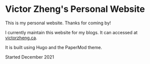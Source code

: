 # Victor Zheng's Personal Website


This is my personal website. Thanks for coming by! 

I currently maintain this website for my blogs. It can accessed at [victorzheng.ca](https://victorzheng.ca).

It is built using Hugo and the PaperMod theme.

Started December 2021

